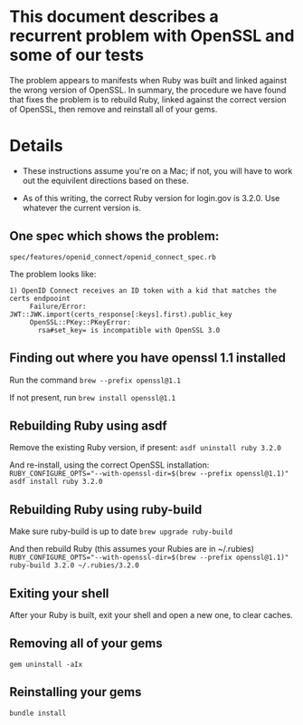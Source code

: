 # This document describes a recurrent problem with OpenSSL and some of our tests
The problem appears to manifests when Ruby was built and linked against
the wrong version of OpenSSL. In summary, the procedure we have found
that fixes the problem is to rebuild Ruby, linked against the correct
version of OpenSSL, then remove and reinstall all of your gems.

# Details
- These instructions assume you're on a Mac; if not, you will have to
  work out the equivilent directions based on these.

- As of this writing, the correct Ruby version for login.gov is 3.2.0.
  Use whatever the current version is.

## One spec which shows the problem:

`spec/features/openid_connect/openid_connect_spec.rb`

The problem looks like:
```
1) OpenID Connect receives an ID token with a kid that matches the certs endpooint
     Failure/Error: JWT::JWK.import(certs_response[:keys].first).public_key
     OpenSSL::PKey::PKeyError:
       rsa#set_key= is incompatible with OpenSSL 3.0
```

## Finding out where you have openssl 1.1 installed

Run the command `brew --prefix openssl@1.1`

If not present, run `brew install openssl@1.1`

## Rebuilding Ruby using asdf

Remove the existing Ruby version, if present:
`asdf uninstall ruby 3.2.0`

And re-install, using the correct OpenSSL installation:
`RUBY_CONFIGURE_OPTS="--with-openssl-dir=$(brew --prefix openssl@1.1)" asdf install ruby 3.2.0`

## Rebuilding Ruby using ruby-build

Make sure ruby-build is up to date
`brew upgrade ruby-build`

And then rebuild Ruby (this assumes your Rubies are in ~/.rubies)
`RUBY_CONFIGURE_OPTS="--with-openssl-dir=$(brew --prefix openssl@1.1)" ruby-build 3.2.0 ~/.rubies/3.2.0`

## Exiting your shell
After your Ruby is built, exit your shell and open a new one, to clear caches.

## Removing all of your gems

`gem uninstall -aIx`

## Reinstalling your gems

`bundle install`
